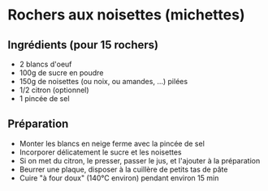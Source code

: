 Rochers aux noisettes (michettes)
=================================

Ingrédients (pour 15 rochers)
-----------------------------

+ 2 blancs d'oeuf
+ 100g de sucre en poudre
+ 150g de noisettes (ou noix, ou amandes, ...) pilées
+ 1/2 citron (optionnel)
+ 1 pincée de sel


Préparation
-----------

+ Monter les blancs en neige ferme avec la pincée de sel
+ Incorporer délicatement le sucre et les noisettes
+ Si on met du citron, le presser, passer le jus, et l'ajouter à la préparation
+ Beurrer une plaque, disposer à la cuillère de petits tas de pâte
+ Cuire "à four doux" (140°C environ) pendant environ 15 min
